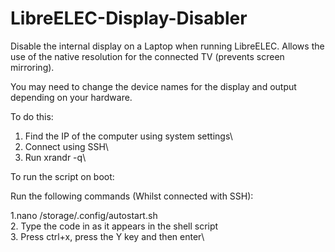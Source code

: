# LibreELEC-Display-Disabler

Disable the internal display on a Laptop when running LibreELEC. Allows the use of the native resolution for the connected TV (prevents screen mirroring).

You may need to change the device names for the display and output depending on your hardware.

To do this: 

1. Find the IP of the computer using system settings\
2. Connect using SSH\
3. Run xrandr -q\

To run the script on boot:

Run the following commands (Whilst connected with SSH): 

1.nano /storage/.config/autostart.sh\
2. Type the code in as it appears in the shell script\
3. Press ctrl+x, press the Y key and then enter\
